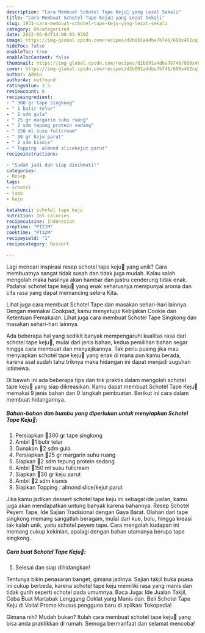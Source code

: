 ```yaml
---
description: "Cara Membuat Schotel Tape Keju🍠 yang Lezat Sekali"
title: "Cara Membuat Schotel Tape Keju🍠 yang Lezat Sekali"
slug: 1931-cara-membuat-schotel-tape-keju-yang-lezat-sekali
category: Uncategorized
date: 2022-06-04T14:00:03.939Z
image: https://img-global.cpcdn.com/recipes/d2b891a4dba7b746/680x482cq70/schotel-tape-keju-foto-resep-utama.jpg
hideToc: false
enableToc: true
enableTocContent: false
thumbnail: https://img-global.cpcdn.com/recipes/d2b891a4dba7b746/680x482cq70/schotel-tape-keju-foto-resep-utama.jpg
cover: https://img-global.cpcdn.com/recipes/d2b891a4dba7b746/680x482cq70/schotel-tape-keju-foto-resep-utama.jpg
author: Admin
authorAv: notfound
ratingvalue: 3.5
reviewcount: 6
recipeingredient:
- " 300 gr tape singkong"
- " 1 butir telur"
- " 2 sdm gula"
- " 25 gr margarin suhu ruang"
- " 2 sdm tepung protein sedang"
- " 150 ml susu fullcream"
- " 30 gr keju parut"
- " 2 sdm kismis"
- " Topping  almond slicekejut parut"
recipeinstructions:

- "Sudah jadi dan siap dinikmati!"
categories:
- Resep
tags:
- schotel
- tape
- keju

katakunci: schotel tape keju 
nutrition: 165 calories
recipecuisine: Indonesian
preptime: "PT21M"
cooktime: "PT32M"
recipeyield: "1"
recipecategory: Dessert

---
```





Lagi mencari inspirasi resep schotel tape keju🍠 yang unik? Cara membuatnya sangat tidak susah dan tidak juga mudah. Kalau salah mengolah maka hasilnya akan hambar dan justru cenderung tidak enak. Padahal schotel tape keju🍠 yang enak seharusnya mempunyai aroma dan cita rasa yang dapat memancing selera Kita.





Lihat juga cara membuat Schotel Tape dan masakan sehari-hari lainnya. Dengan memakai Cookpad, kamu menyetujui Kebijakan Cookie dan Ketentuan Pemakaian. Lihat juga cara membuat Schotel Tape Singkong dan masakan sehari-hari lainnya.

Ada beberapa hal yang sedikit banyak mempengaruhi kualitas rasa dari schotel tape keju🍠, mulai dari jenis bahan, kedua pemilihan bahan segar hingga cara membuat dan menyajikannya. Tak perlu pusing jika mau menyiapkan schotel tape keju🍠 yang enak di mana pun kamu berada, karena asal sudah tahu triknya maka hidangan ini dapat menjadi suguhan istimewa.






Di bawah ini ada beberapa tips dan trik praktis dalam mengolah schotel tape keju🍠 yang siap dikreasikan. Kamu dapat membuat Schotel Tape Keju🍠 memakai 9 jenis bahan dan 0 langkah pembuatan. Berikut ini cara dalam membuat hidangannya.

<!--inarticleads1-->

##### Bahan-bahan dan bumbu yang diperlukan untuk menyiapkan Schotel Tape Keju🍠:

1. Persiapkan  🍠300 gr tape singkong
1. Ambil  🥚1 butir telur
1. Gunakan  🍭2 sdm gula
1. Persiapkan  🧀25 gr margarin suhu ruang
1. Siapkan  🌾2 sdm tepung protein sedang
1. Ambil  🥤150 ml susu fullcream
1. Siapkan  🍕30 gr keju parut
1. Ambil  🍇2 sdm kismis
1. Siapkan  Topping : almond slice/kejut parut


Jika kamu jadikan dessert schotel tape keju ini sebagai ide jualan, kamu juga akan mendapatkan untung banyak karena bahannya. Resep Schotel Peyem Tape, Ide Sajian Tradisional dengan Gaya Barat. Olahan dari tape singkong memang sangatlah beragam, mulai dari kue, bolu, hingga kreasi tak kalah unik, yaitu schotel peyem tape. Cara mengolah kudapan ini memang cukup kekinian, apalagi dengan bahan utamanya berupa tape singkong. 

<!--inarticleads2-->

##### Cara buat Schotel Tape Keju🍠:


1. Selesai dan siap dihidangkan!

Tentunya bikin penasaran banget, gimana jadinya. Sajian takjil buka puasa ini cukup berbeda, karena schotel tape keju memiliki rasa yang manis dan tidak gurih seperti schotel pada umumnya. Baca Juga: Ide Jualan Takjil, Coba Buat Martabak Lenggang Coklat yang Manis dan. Beli Schotel Tape Keju di Voila! Promo khusus pengguna baru di aplikasi Tokopedia! 

Gimana nih? Mudah bukan? Itulah cara membuat schotel tape keju🍠 yang bisa anda praktikkan di rumah. Semoga bermanfaat dan selamat mencoba!
